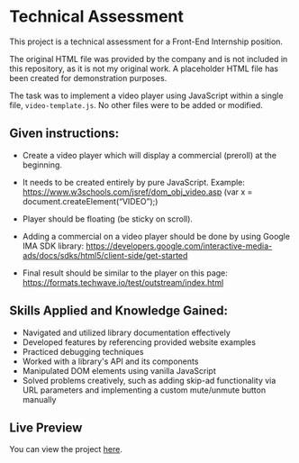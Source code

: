 # Technical Assessment

This project is a technical assessment for a Front-End Internship position.

The original HTML file was provided by the company and is not included in this repository, as it is not my original work. A placeholder HTML file has been created for demonstration purposes. 

The task was to implement a video player using JavaScript within a single file, `video-template.js`. No other files were to be added or modified.


## Given instructions:

- Create a video player which will display a commercial (preroll) at the beginning.

- It needs to be created entirely by pure JavaScript.
Example: https://www.w3schools.com/jsref/dom_obj_video.asp (var x =
document.createElement(“VIDEO”);)

- Player should be floating (be sticky on scroll).

- Adding a commercial on a video player should be done by using Google IMA SDK
library: https://developers.google.com/interactive-media-ads/docs/sdks/html5/client-side/get-started

- Final result should be similar to the player on this page: https://formats.techwave.io/test/outstream/index.html

## Skills Applied and Knowledge Gained:

- Navigated and utilized library documentation effectively
- Developed features by referencing provided website examples
- Practiced debugging techniques
- Worked with a library's API and its components
- Manipulated DOM elements using vanilla JavaScript
- Solved problems creatively, such as adding skip-ad functionality via URL parameters and implementing a custom mute/unmute button manually

## Live Preview

You can view the project [here](https://elina-1201.github.io/technical-assessment-tw/).
